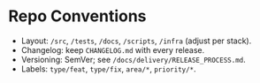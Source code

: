 # Repo Conventions

- Layout: `/src`, `/tests`, `/docs`, `/scripts`, `/infra` (adjust per stack).
- Changelog: keep `CHANGELOG.md` with every release.
- Versioning: SemVer; see `/docs/delivery/RELEASE_PROCESS.md`.
- Labels: `type/feat`, `type/fix`, `area/*`, `priority/*`.
